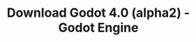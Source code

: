 ---
# Generated by /scripts/js/download_archive_generator !!! do not edit by hand !!!
title: 'Download Godot 4.0 (alpha2) - Godot Engine'
type: 'download/archive'
name: '4.0'
flavor: 'alpha2'
release_date: '2022-02-09T03:00:00-00:00'
release_notes: '/article/dev-snapshot-godot-4-0-alpha-2/'
links:
  android.apk:
    name: 'android.apk'
    title: 'Android'
    caption: 'Universal APK (ARM64 + ARMv7 + x86_64 + x86)'
    tags:
      - 'APK download'
      - 'ARM64/v7'
      - 'x86 (64 & 32 bit)'
    hosts:
      github_builds:
        regular: 'https://github.com/godotengine/godot-builds/releases/download/4.0-alpha2/Godot_v4.0-alpha2_android_editor.apk'
        mono: '#'
      github:
        regular: 'https://github.com/godotengine/godot/releases/download/4.0-alpha2/Godot_v4.0-alpha2_android_editor.apk'
        mono: '#'
  linux.64:
    name: 'linux.64'
    title: 'Linux'
    caption: 'Standard (x86_64)'
    tags:
      - '64 bit'
    hosts:
      github_builds:
        regular: 'https://github.com/godotengine/godot-builds/releases/download/4.0-alpha2/Godot_v4.0-alpha2_linux.x86_64.zip'
        mono: 'https://github.com/godotengine/godot-builds/releases/download/4.0-alpha2/Godot_v4.0-alpha2_mono_linux_x86_64.zip'
      github:
        regular: 'https://github.com/godotengine/godot/releases/download/4.0-alpha2/Godot_v4.0-alpha2_linux.x86_64.zip'
        mono: 'https://github.com/godotengine/godot/releases/download/4.0-alpha2/Godot_v4.0-alpha2_mono_linux_x86_64.zip'
  macos.universal:
    name: 'macos.universal'
    title: 'macOS'
    caption: 'Universal (x86_64 + Apple Silicon)'
    tags:
      - 'Intel/Apple Silicon'
      - '64 bit'
    hosts:
      github_builds:
        regular: 'https://github.com/godotengine/godot-builds/releases/download/4.0-alpha2/Godot_v4.0-alpha2_macos.universal.zip'
        mono: 'https://github.com/godotengine/godot-builds/releases/download/4.0-alpha2/Godot_v4.0-alpha2_mono_macos.universal.zip'
      github:
        regular: 'https://github.com/godotengine/godot/releases/download/4.0-alpha2/Godot_v4.0-alpha2_macos.universal.zip'
        mono: 'https://github.com/godotengine/godot/releases/download/4.0-alpha2/Godot_v4.0-alpha2_mono_macos.universal.zip'
  windows.64:
    name: 'windows.64'
    title: 'Windows'
    caption: 'Standard (x86_64)'
    tags:
      - '64 bit'
    hosts:
      github_builds:
        regular: 'https://github.com/godotengine/godot-builds/releases/download/4.0-alpha2/Godot_v4.0-alpha2_win64.exe.zip'
        mono: 'https://github.com/godotengine/godot-builds/releases/download/4.0-alpha2/Godot_v4.0-alpha2_mono_win64.zip'
      github:
        regular: 'https://github.com/godotengine/godot/releases/download/4.0-alpha2/Godot_v4.0-alpha2_win64.exe.zip'
        mono: 'https://github.com/godotengine/godot/releases/download/4.0-alpha2/Godot_v4.0-alpha2_mono_win64.zip'
  web:
    name: 'web'
    title: 'Web editor'
    caption: ''
    tags:
      - 'Self-hosted'
      - 'Cross-platform'
    hosts:
      github_builds:
        regular: 'https://github.com/godotengine/godot-builds/releases/download/4.0-alpha2/Godot_v4.0-alpha2_web_editor.zip'
        mono: '#'
      github:
        regular: 'https://github.com/godotengine/godot/releases/download/4.0-alpha2/Godot_v4.0-alpha2_web_editor.zip'
        mono: '#'
  linux.arm64:
    name: 'linux.arm64'
    title: 'Linux'
    caption: 'Standard (ARM64)'
    tags:
      - 'ARM64'
      - '64 bit'
    hosts:
      github_builds:
        regular: 'https://github.com/godotengine/godot-builds/releases/download/4.0-alpha2/Godot_v4.0-alpha2_linux.arm64.zip'
        mono: 'https://github.com/godotengine/godot-builds/releases/download/4.0-alpha2/Godot_v4.0-alpha2_mono_linux_arm64.zip'
      github:
        regular: 'https://github.com/godotengine/godot/releases/download/4.0-alpha2/Godot_v4.0-alpha2_linux.arm64.zip'
        mono: 'https://github.com/godotengine/godot/releases/download/4.0-alpha2/Godot_v4.0-alpha2_mono_linux_arm64.zip'
  linux.32:
    name: 'linux.32'
    title: 'Linux'
    caption: 'Standard (x86)'
    tags:
      - '32 bit'
    hosts:
      github_builds:
        regular: 'https://github.com/godotengine/godot-builds/releases/download/4.0-alpha2/Godot_v4.0-alpha2_linux.x86_32.zip'
        mono: 'https://github.com/godotengine/godot-builds/releases/download/4.0-alpha2/Godot_v4.0-alpha2_mono_linux_x86_32.zip'
      github:
        regular: 'https://github.com/godotengine/godot/releases/download/4.0-alpha2/Godot_v4.0-alpha2_linux.x86_32.zip'
        mono: 'https://github.com/godotengine/godot/releases/download/4.0-alpha2/Godot_v4.0-alpha2_mono_linux_x86_32.zip'
  linux.arm32:
    name: 'linux.arm32'
    title: 'Linux'
    caption: 'Standard (ARM32)'
    tags:
      - 'ARM32'
      - '32 bit'
    hosts:
      github_builds:
        regular: 'https://github.com/godotengine/godot-builds/releases/download/4.0-alpha2/Godot_v4.0-alpha2_linux.arm32.zip'
        mono: 'https://github.com/godotengine/godot-builds/releases/download/4.0-alpha2/Godot_v4.0-alpha2_mono_linux_arm32.zip'
      github:
        regular: 'https://github.com/godotengine/godot/releases/download/4.0-alpha2/Godot_v4.0-alpha2_linux.arm32.zip'
        mono: 'https://github.com/godotengine/godot/releases/download/4.0-alpha2/Godot_v4.0-alpha2_mono_linux_arm32.zip'
  windows.32:
    name: 'windows.32'
    title: 'Windows'
    caption: 'Standard (x86)'
    tags:
      - '32 bit'
    hosts:
      github_builds:
        regular: 'https://github.com/godotengine/godot-builds/releases/download/4.0-alpha2/Godot_v4.0-alpha2_win32.exe.zip'
        mono: 'https://github.com/godotengine/godot-builds/releases/download/4.0-alpha2/Godot_v4.0-alpha2_mono_win32.zip'
      github:
        regular: 'https://github.com/godotengine/godot/releases/download/4.0-alpha2/Godot_v4.0-alpha2_win32.exe.zip'
        mono: 'https://github.com/godotengine/godot/releases/download/4.0-alpha2/Godot_v4.0-alpha2_mono_win32.zip'
  aar_library:
    name: 'aar_library'
    title: 'AAR library'
    caption: ''
    tags:
      - 'Android plugins'
      - 'Java'
      - 'Kotlin'
    hosts:
      github_builds:
        regular: 'https://github.com/godotengine/godot-builds/releases/download/4.0-alpha2/godot-lib.4.0.alpha2.template_release.aar'
        mono: '#'
      github:
        regular: 'https://github.com/godotengine/godot/releases/download/4.0-alpha2/godot-lib.4.0.alpha2.template_release.aar'
        mono: '#'
  templates:
    name: 'templates'
    title: 'Export templates'
    caption: ''
    tags:
      - 'Used to export your games to all supported platforms'
    hosts:
      github_builds:
        regular: 'https://github.com/godotengine/godot-builds/releases/download/4.0-alpha2/Godot_v4.0-alpha2_export_templates.tpz'
        mono: 'https://github.com/godotengine/godot-builds/releases/download/4.0-alpha2/Godot_v4.0-alpha2_mono_export_templates.tpz'
      github:
        regular: 'https://github.com/godotengine/godot/releases/download/4.0-alpha2/Godot_v4.0-alpha2_export_templates.tpz'
        mono: 'https://github.com/godotengine/godot/releases/download/4.0-alpha2/Godot_v4.0-alpha2_mono_export_templates.tpz'
primaryPlatforms:
  - 'android.apk'
  - 'linux.64'
  - 'macos.universal'
  - 'windows.64'
  - 'web'
  - 'templates'
---